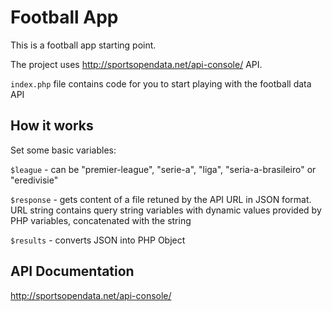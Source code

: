 # Football App

This is a football app starting point.

The project uses http://sportsopendata.net/api-console/ API.

`index.php` file contains code for you to start playing with the football data API

## How it works

Set some basic variables:

`$league` - can be "premier-league", "serie-a", "liga", "seria-a-brasileiro" or "eredivisie"

`$response` - gets content of a file retuned by the API URL in JSON format. URL string contains query string variables with dynamic values provided by PHP variables, concatenated with the string

`$results` - converts JSON into PHP Object

## API Documentation

http://sportsopendata.net/api-console/

